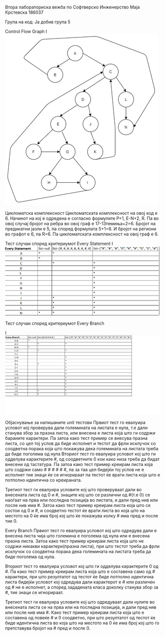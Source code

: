 Втора лабораториска вежба по Софтверско Инженерство
Маја Крстевска 186037

Група на код:
Ја добив група 5

Control Flow Graph
I![CONTROL-FLOW GRAPH, група на код бр. 5](https://github.com/majakrstevska/SI_Lab2_186037/blob/master/CONTROL-FLOW%20GRAPH%2C%20%D0%B3%D1%80%D1%83%D0%BF%D0%B0%20%D0%BD%D0%B0%20%D0%BA%D0%BE%D0%B4%20%D0%B1%D1%80.%205.jpg)

Цикломатска комплексност
Цикломатската комплексност на овој код е 6. Начинот на кој е одредена е согласно формулите P+1, E-N+2, R. Па во овој случај бројот на ребра во овој граф е 17-13темиња+2=6. Бројот на предикатни јазли е 5, па според формулата 5+1=6. И бројот на региони во графот е 6, па R=6. Па цикломатската комплексност на овој граф е 6.

Тест случаи според критериумот Every Statement
I![tabela1](https://github.com/majakrstevska/SI_Lab2_186037/blob/master/tabela%201.png)

Тест случаи според критериумот Every Branch

I![slika1](https://github.com/majakrstevska/SI_Lab2_186037/blob/master/slika1.png)

Објаснување за напишаните unit тестови
Првиот тест го евалуира условот кој проверува дали големината на листата е нула, т.е дали станува збор за празна листа, или внесена е листа која што ги содржи бараните карактери. Па затоа како тест пример се внесува празна листа, со цел тој услов да биде исполнет и тестот да фрли исклучок со соодветна порака која што покажува дека големината на листата треба да биде поголема од нула
Вториот тест го евалуира условот кој што ги одделува карактерите #, од соодветните 0 кои како низа треба да бидат внесени од тастатура. Па затоа како тест пример креирам листа која што содржи само # # # # # #, па за таа цел бидејќи тој услов не е исполнет тие знаци ќе се игнорираат па тестот ќе врати листа која што е потполно идентична со креираната.

Третиот тест ги евалуира условите кој што проверуваат дали во внесената листа од 0 и #, знаците кој што се различни од #(т.е 0) се наоѓаат на прва или последна позиција во листата, и дали пред нив или после нив има #. Затоа како тест пример креирам листа која што се состои од 0 и #, и соодветно тестот ќе врати листа во која што на местото на 0 ќе има број кој што ќе покажува колку # има пред и после тие 0.

Еvery Branch
Првиот тест го евалуира условот кој што одредува дали е внесена листа  чија што големина е поголема од нула или е внесена празна листа. Затоа како тест пример креирам листа која што не содржи никакви карактери(празна листа), при што тестот треба да фрли исклучок со соодветна порака дека големината на листата треба да биде поголема од нула.

Вториот тест го евалуира условот  кој што ги одделува карактерите 0 од #. Па како тест пример креирам листа која што е составена само од # карактери, при што резултатот од тестот ќе биде потполно идентична листа бидејќи условот кој одредува дали карактерот е # или различен од # не е исполнет, а според зададената класа доколку станува збор за #, тие знаци се игнорираат.

Третиот тест ги евалуира условите кој што одредуваат дали нулите во внесената листа се на прва или на последна позиција, и дали пред нив или после нив има #. Како тест пример креирам листа која што е составена од повеќе # и 0 соодветно, при што резултатот од тестот ќе биде идентична листа во која што на местото на 0 ќе има број кој што го претставува бројот на # пред и после 0.


